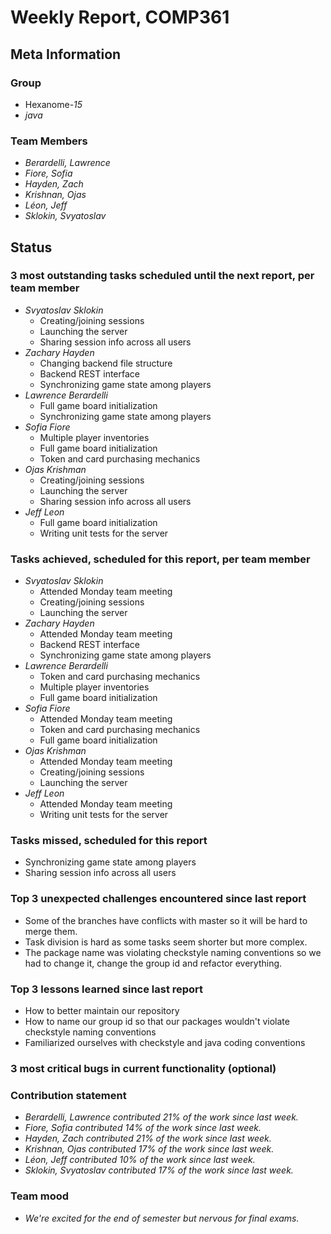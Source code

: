 # Weekly Report, COMP361

## Meta Information

### Group

 * Hexanome-*15*
 * *java*

### Team Members

 * *Berardelli, Lawrence*
 * *Fiore, Sofia*
 * *Hayden, Zach*
 * *Krishnan, Ojas*
 * *Léon, Jeff*
 * *Sklokin, Svyatoslav*

## Status

### 3 most outstanding tasks scheduled until the next report, per team member

* *Svyatoslav Sklokin*
   * Creating/joining sessions
   * Launching the server
   * Sharing session info across all users
 * *Zachary Hayden*
   * Changing backend file structure
   * Backend REST interface
   * Synchronizing game state among players
 * *Lawrence Berardelli*
   * Full game board initialization
   * Synchronizing game state among players
 * *Sofia Fiore*
   * Multiple player inventories
   * Full game board initialization
   * Token and card purchasing mechanics
 * *Ojas Krishman*
   * Creating/joining sessions
   * Launching the server
   * Sharing session info across all users
 * *Jeff Leon*
   * Full game board initialization
   * Writing unit tests for the server

### Tasks achieved, scheduled for this report, per team member

 * *Svyatoslav Sklokin*
   * Attended Monday team meeting
   * Creating/joining sessions
   * Launching the server
 * *Zachary Hayden*
   * Attended Monday team meeting
   * Backend REST interface
   * Synchronizing game state among players
 * *Lawrence Berardelli*
   * Token and card purchasing mechanics
   * Multiple player inventories
   * Full game board initialization
 * *Sofia Fiore*
   * Attended Monday team meeting
   * Token and card purchasing mechanics
   * Full game board initialization
 * *Ojas Krishman*
   * Attended Monday team meeting
   * Creating/joining sessions
   * Launching the server
 * *Jeff Leon*
   * Attended Monday team meeting
   * Writing unit tests for the server

### Tasks missed, scheduled for this report

  * Synchronizing game state among players
  * Sharing session info across all users

### Top 3 unexpected challenges encountered since last report

 * Some of the branches have conflicts with master so it will be hard to merge them.
 * Task division is hard as some tasks seem shorter but more complex.
 * The package name was violating checkstyle naming conventions so we had to change it, change the group id and refactor everything.

### Top 3 lessons learned since last report

 * How to better maintain our repository
 * How to name our group id so that our packages wouldn't violate checkstyle naming conventions
 * Familiarized ourselves with checkstyle and java coding conventions

### 3 most critical bugs in current functionality (optional)


### Contribution statement

 * *Berardelli, Lawrence contributed 21% of the work since last week.*
 * *Fiore, Sofia contributed 14% of the work since last week.*
 * *Hayden, Zach contributed 21% of the work since last week.*
 * *Krishnan, Ojas contributed 17% of the work since last week.*
 * *Léon, Jeff contributed 10% of the work since last week.*
 * *Sklokin, Svyatoslav contributed 17% of the work since last week.*

### Team mood

 * *We're excited for the end of semester but nervous for final exams.*
